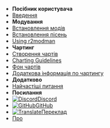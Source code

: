 - **Посібник користувача**
- [Введення](./)
- **Модування**
- [Встановлення модів](installing-mods)
- [Встановлення пісень](installing-songs)
- [Using r2modman](installing-r2modman)
- **Чартинг**
- [Створення чартів](creating-charts)
- [Charting Guidelines](charting-guidelines)
- [Фон чартів](chart-backgrounds)
- [Додаткова інформація по чартингу](misc-charting-info)
- **Додатково**
- [Найчастіші питання](faq)
- **Посилання**
- [![Discord](https://icongr.am/simple/discord.svg?colored&size=16)Discord](https://discord.gg/KVzKRsbetJ)
- [![GitHub](https://icongr.am/simple/github.svg?color=808080&size=16)GitHub](https://github.com/tc-mods/TromboneChampModdingWiki)
- [![Translate](https://icongr.am/material/translate.svg?color=808080&size=16)Переклад](https://crowdin.com/project/trombone-champ-modding-wiki)
- [Про](about)
